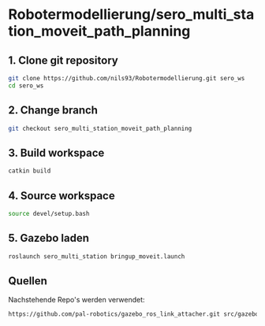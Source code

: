 # Robotermodellierung/sero_multi_station_moveit_path_planning

## 1. Clone git repository 
```bash
git clone https://github.com/nils93/Robotermodellierung.git sero_ws
cd sero_ws
```
## 2. Change branch 
```bash
git checkout sero_multi_station_moveit_path_planning
```

## 3. Build workspace
```bash
catkin build
```

## 4. Source workspace 
```bash
source devel/setup.bash
```

## 5. Gazebo laden
```bash
roslaunch sero_multi_station bringup_moveit.launch
```

## Quellen
Nachstehende Repo's werden verwendet:
```bash
https://github.com/pal-robotics/gazebo_ros_link_attacher.git src/gazebo_ros_link_attacher
```